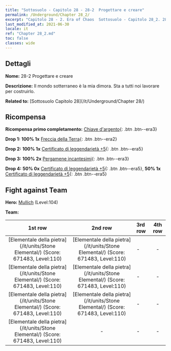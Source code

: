 ```yaml
---
title: "Sottosuolo - Capitolo 28 - 28-2  Progettare e creare"
permalink: /Underground/Chapter 28_2/
excerpt: "Capitolo 28 - 2. Era of Chaos  Sottosuolo - Capitolo 28_2. 28-2  Progettare e creare"
last_modified_at: 2021-06-30
locale: it
ref: "Chapter 28_2.md"
toc: false
classes: wide
---
```


## Dettagli

 **Nome:** 28-2  Progettare e creare

 **Descrizione:**       Il mondo sotterraneo è la mia dimora. Sta a tutti noi lavorare per costruirlo.

 **Related to:** [Sottosuolo Capitolo 28](/it/Underground/Chapter 28/)

## Ricompensa

 **Ricompensa primo completamento:** [Chiave d'argento](/ItemsIT/con_693/){: .btn .btn--era3}

 **Drop 1:** **100% 1x** [Freccia della Terra](/ItemsIT/her_464/){: .btn .btn--era2}

 **Drop 2:** **100% 1x** [Certificato di leggendarietà +5](/ItemsIT/mat_102/){: .btn .btn--era5}

 **Drop 3:** **100% 2x** [Pergamene incantesimi](/ItemsIT/con_694/){: .btn .btn--era3}

 **Drop 4:** **50% 0x** [Certificato di leggendarietà +5](/ItemsIT/mat_102/){: .btn .btn--era5}, **50% 1x** [Certificato di leggendarietà +5](/ItemsIT/mat_102/){: .btn .btn--era5}


## Fight against Team
 **Hero:** [Mullich](/it/heroes/Mullich/) (Level:104)

 **Team:**


  | 1st row | 2nd row | 3rd row | 4th row |
  |:----:|:----:|:----|:----:|
  | [Elementale della pietra](/it/units/Stone Elemental/) (Score: 671483, Level:110)  | [Elementale della pietra](/it/units/Stone Elemental/) (Score: 671483, Level:110)  | - | - |
  | [Elementale della pietra](/it/units/Stone Elemental/) (Score: 671483, Level:110)  | [Elementale della pietra](/it/units/Stone Elemental/) (Score: 671483, Level:110)  | - | - |
  | [Elementale della pietra](/it/units/Stone Elemental/) (Score: 671483, Level:110)  | [Elementale della pietra](/it/units/Stone Elemental/) (Score: 671483, Level:110)  | - | - |
  | [Elementale della pietra](/it/units/Stone Elemental/) (Score: 671483, Level:110)  | - | - | - |


